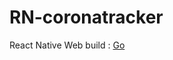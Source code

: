 # RN-coronatracker

React Native Web build : <a  href="https://jovial-agnesi-1607b9.netlify.app/" target="_blank">Go</a>
